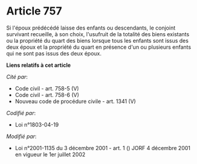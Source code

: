 # Article 757

Si l'époux prédécédé laisse des enfants ou descendants, le conjoint survivant recueille, à son choix, l'usufruit de la
totalité des biens existants ou la propriété du quart des biens lorsque tous les enfants sont issus des deux époux et la
propriété du quart en présence d'un ou plusieurs enfants qui ne sont pas issus des deux époux.

**Liens relatifs à cet article**

_Cité par_:

  - Code civil - art. 758-5 (V)
  - Code civil - art. 758-6 (V)
  - Nouveau code de procédure civile - art. 1341 (V)

_Codifié par_:

  - Loi n°1803-04-19

_Modifié par_:

  - Loi n°2001-1135 du 3 décembre 2001 - art. 1 () JORF 4 décembre 2001 en vigueur le 1er juillet 2002

